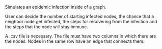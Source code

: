 Simulates an epidemic infection inside of a graph.

User can decide the number of starting infected nodes, the chance that a neighbor node get infected, the steps for recovering from the infection and the steps that the node will stay immune.

A .csv file is necessary. The file must have two columns in which there are the nodes. Nodes in the same row have an edge that connects them.
